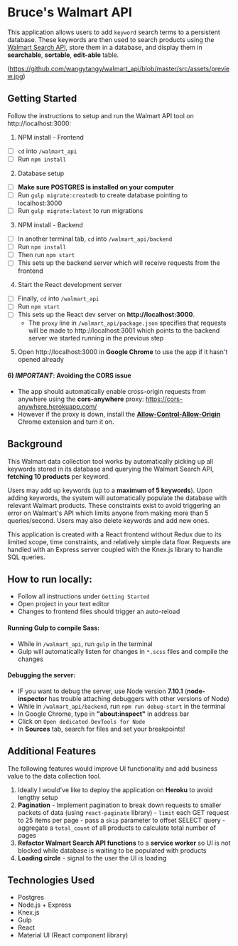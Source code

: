 # Bruce's Walmart API

This application allows users to add `keyword` search terms to a persistent database. These keywords are then used to search products using the [Walmart Search API](https://developer.walmartlabs.com/docs/read/Search_API), store them in a database, and display them in **searchable**, **sortable**, **edit-able** table.

(https://github.com/wangytangy/walmart_api/blob/master/src/assets/preview.jpg)

## Getting Started

Follow the instructions to setup and run the Walmart API tool on http://localhost:3000:

1) NPM install - Frontend
  - [ ] `cd` into `/walmart_api`
  - [ ] Run `npm install`

2) Database setup
  - [ ] **Make sure POSTGRES is installed on your computer**
  - [ ] Run `gulp migrate:createdb` to create database pointing to localhost:3000
  - [ ] Run `gulp migrate:latest` to run migrations

3) NPM install - Backend
  - [ ] In another terminal tab, `cd` into `/walmart_api/backend`
  - [ ] Run `npm install`
  - [ ] Then run `npm start`
  - [ ] This sets up the backend server which will receive requests from the frontend

4) Start the React development server
  - [ ] Finally, `cd` into `/walmart_api`
  - [ ] Run `npm start`
  - [ ] This sets up the React dev server on **http://localhost:3000**.
    - The `proxy` line in `/walmart_api/package.json` specifies that requests will be made to http<span></span>://localhost:3001 which points to the backend server we started running in the previous step

5) Open http://localhost:3000 in **Google Chrome** to use the app if it hasn't opened already

#### 6) _IMPORTANT_: Avoiding the CORS issue
  - The app should automatically enable cross-origin requests from anywhere using the **cors-anywhere** proxy: https://cors-anywhere.herokuapp.com/
  - However if the proxy is down, install the [**Allow-Control-Allow-Origin**](https://chrome.google.com/webstore/detail/allow-control-allow-origi/nlfbmbojpeacfghkpbjhddihlkkiljbi?hl=en) Chrome extension and turn it on.

## Background

This Walmart data collection tool works by automatically picking up all keywords stored in its database and querying the Walmart Search API, **fetching 10 products** per keyword.

Users may add up keywords (up to a **maximum of 5 keywords**). Upon adding keywords, the system will automatically populate the database with relevant Walmart products. These constraints exist to avoid triggering an error on Walmart's API which limits anyone from making more than 5 queries/second. Users may also delete keywords and add new ones.

This application is created with a React frontend without Redux due to its limited scope, time constraints, and relatively simple data flow. Requests are handled with an Express server coupled with the Knex.js library to handle SQL queries.

## How to run locally:
  - Follow all instructions under `Getting Started`
  - Open project in your text editor
  - Changes to frontend files should trigger an auto-reload

  #### Running Gulp to compile Sass:
  - While in `/walmart_api`, run `gulp` in the terminal
  - Gulp will automatically listen for changes in `*.scss` files and compile the changes

  #### Debugging the server:
  - IF you want to debug the server, use Node version **7.10.1** (**node-inspector** has trouble attaching debuggers with other versions of Node)
  - While in `/walmart_api/backend`, run `npm run debug-start` in the terminal
  - In Google Chrome, type in **"about:inspect"** in address bar
  - Click on `Open dedicated DevTools for Node`
  - In **Sources** tab, search for files and set your breakpoints!

## Additional Features
  The following features would improve UI functionality and add business value to the data collection tool.

  1. Ideally I would've like to deploy the application on **Heroku** to avoid lengthy setup
  2. **Pagination** - Implement pagination to break down requests to smaller packets of data (using `react-paginate` library)
    - `limit` each GET request to 25 items per page
    - pass a `skip` parameter to offset SELECT query
    - aggregate a `total_count` of all products to calculate total number of pages
  3. **Refactor Walmart Search API functions** to a **service worker** so UI is not blocked while database is waiting to be populated with products
  4. **Loading circle** - signal to the user the UI is loading

## Technologies Used
  - Postgres
  - Node.js + Express
  - Knex.js
  - Gulp
  - React
  - Material UI (React component library)

